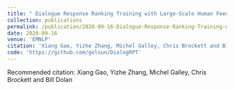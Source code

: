 ```yaml
---
title: " Dialogue Response Ranking Training with Large-Scale Human Feedback Data."
collection: publications
permalink: /publication/2020-09-16-Dialogue-Response-Ranking-Training-with-Large-Scale-Human-Feedback-Data
date: 2020-09-16
venue: 'EMNLP'
citation: 'Xiang Gao, Yizhe Zhang, Michel Galley, Chris Brockett and Bill Dolan'
code: 'https://github.com/golsun/DialogRPT'
---
```


Recommended citation: Xiang Gao, Yizhe Zhang, Michel Galley, Chris Brockett and Bill Dolan